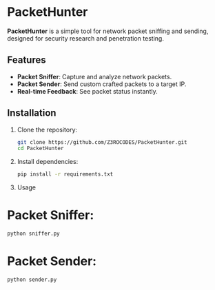 # PacketHunter

**PacketHunter** is a simple tool for network packet sniffing and sending, designed for security research and penetration testing.

## Features
- **Packet Sniffer**: Capture and analyze network packets.
- **Packet Sender**: Send custom crafted packets to a target IP.
- **Real-time Feedback**: See packet status instantly.

## Installation
1. Clone the repository:
   ```bash
   git clone https://github.com/Z3ROCODES/PacketHunter.git
   cd PacketHunter
   ```
2. Install dependencies:
   ```bash
   pip install -r requirements.txt
   ```
3. Usage

# Packet Sniffer:
```bash
python sniffer.py
```

# Packet Sender:
```bash
python sender.py
```
